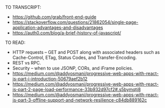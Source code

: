 TO TRANSCRIPT:
- https://github.com/grab/front-end-guide
- https://stackoverflow.com/questions/21862054/single-page-application-advantages-and-disadvantages
- https://auth0.com/blog/a-brief-history-of-javascript/

TO READ:
- HTTP requests – GET and POST along with associated headers such as Cache-Control, ETag, Status Codes, and Transfer-Encoding.
- REST vs RPC.
- Security – when to use JSONP, CORs, and iFrame policies.
- https://medium.com/@addyosmani/progressive-web-apps-with-react-js-part-i-introduction-50679aef2b12
- https://medium.com/@addyosmani/progressive-web-apps-with-react-js-part-2-page-load-performance-33b932d97cf2#.s5bymqtj8
- https://medium.com/@addyosmani/progressive-web-apps-with-react-js-part-3-offline-support-and-network-resilience-c84db889162c

